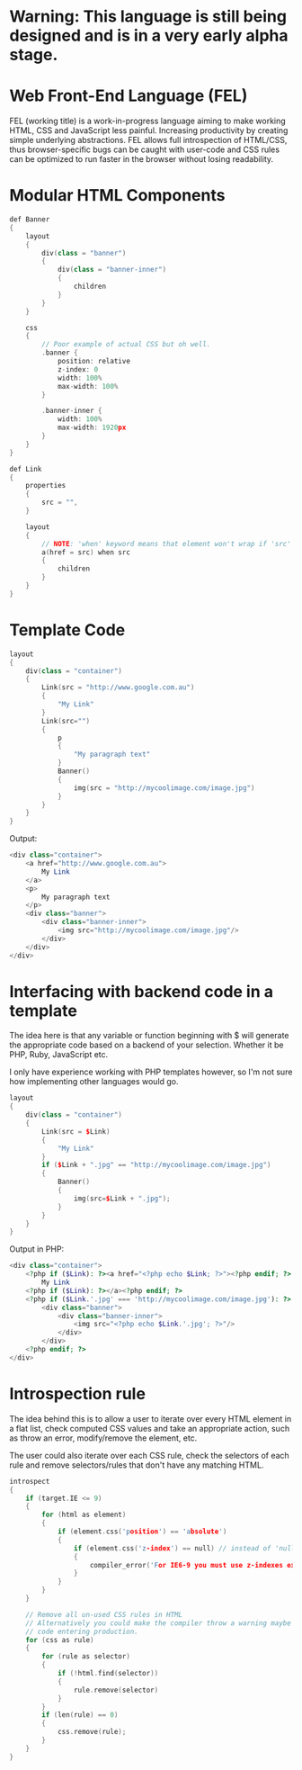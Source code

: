 # Warning: This language is still being designed and is in a very early alpha stage.

# Web Front-End Language (FEL)

FEL (working title) is a work-in-progress language aiming to make working HTML, CSS and JavaScript less painful. Increasing productivity by creating simple underlying abstractions. FEL allows full introspection of HTML/CSS, thus browser-specific bugs can be caught with user-code and CSS rules can be optimized to run faster in the browser without losing readability.

# Modular HTML Components

```cpp
def Banner
{
	layout
	{
		div(class = "banner")
		{
			div(class = "banner-inner")
			{
				children
			}
		}
	}

	css 
	{
		// Poor example of actual CSS but oh well.
		.banner {
			position: relative
			z-index: 0
			width: 100%
			max-width: 100%
		}

		.banner-inner {
			width: 100%
			max-width: 1920px
		}
	}
}
```

```cpp
def Link
{
	properties
	{
		src = "",
	}

	layout
	{
		// NOTE: 'when' keyword means that element won't wrap if 'src' evaluates false.
		a(href = src) when src
		{
			children
		}
	}
}
```

# Template Code

```cpp
layout
{
	div(class = "container")
	{
		Link(src = "http://www.google.com.au")
		{
			"My Link"
		}
		Link(src="")
		{
			p
			{
				"My paragraph text"
			}
			Banner()
			{
				img(src = "http://mycoolimage.com/image.jpg")
			}
		}
	}
}
```

Output:
```php
<div class="container">
	<a href="http://www.google.com.au">
		My Link
	</a>
	<p>
		My paragraph text
	</p>
	<div class="banner">
		<div class="banner-inner">
			<img src="http://mycoolimage.com/image.jpg"/>
		</div>
	</div>
</div>
```

# Interfacing with backend code in a template

The idea here is that any variable or function beginning with $ will generate the appropriate code based on a backend of your selection. Whether it be PHP, Ruby, JavaScript etc.

I only have experience working with PHP templates however, so I'm not sure how implementing other languages would go.

```cpp
layout
{
	div(class = "container")
	{
		Link(src = $Link)
		{
			"My Link"
		}
		if ($Link + ".jpg" == "http://mycoolimage.com/image.jpg")
		{
			Banner()
			{
				img(src=$Link + ".jpg");
			}
		}
	}
}
```

Output in PHP:
```php
<div class="container">
	<?php if ($Link): ?><a href="<?php echo $Link; ?>"><?php endif; ?>
		My Link
	<?php if ($Link): ?></a><?php endif; ?>
	<?php if ($Link.'.jpg' === 'http://mycoolimage.com/image.jpg'): ?>
		<div class="banner">
			<div class="banner-inner">
				<img src="<?php echo $Link.'.jpg'; ?>"/>
			</div>
		</div>
	<?php endif; ?>
</div>
```

# Introspection rule

The idea behind this is to allow a user to iterate over every HTML element in a flat list, check computed CSS values and take an appropriate action, such as throw an error, modify/remove the element, etc.

The user could also iterate over each CSS rule, check the selectors of each rule and remove selectors/rules that don't have any matching HTML.

```cpp
introspect 
{
	if (target.IE <= 9)
	{
		for (html as element)
		{
			if (element.css('position') == 'absolute')
			{
				if (element.css('z-index') == null) // instead of 'null' use 'notset' keyword? as the value isnt set.
				{
					compiler_error('For IE6-9 you must use z-indexes explicitly or things will break.');
				}
			}
		}
	}

	// Remove all un-used CSS rules in HTML
	// Alternatively you could make the compiler throw a warning maybe to avoid unnecessary
	// code entering production.
	for (css as rule)
	{
		for (rule as selector)
		{
			if (!html.find(selector))
			{
				rule.remove(selector)
			}
		}
		if (len(rule) == 0)
		{
			css.remove(rule);
		}
	}
}